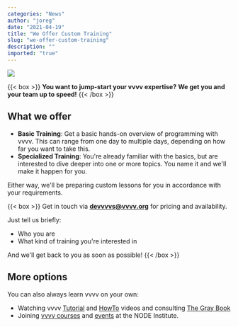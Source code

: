 ```yaml
---
categories: "News"
author: "joreg"
date: "2021-04-19"
title: "We Offer Custom Training"
slug: "we-offer-custom-training"
description: ""
imported: "true"
---
```



![](workshp_0.png)

{{< box >}}
**You want to jump-start your vvvv expertise?**
**We get you and your team up to speed!**{{< /box >}}

## What we offer
* **Basic Training**: Get a basic hands-on overview of programming with vvvv. This can range from one day to multiple days, depending on how far you want to take this.
* **Specialized Training**: You're already familiar with the basics, but are interested to dive deeper into one or more topics. You name it and we'll make it happen for you.

Either way, we'll be preparing custom lessons for you in accordance with your requirements. 

{{< box >}}
Get in touch via **[devvvvs@vvvv.org](mailto:devvvvs@vvvv.org?subject=vvvv%20training)** for pricing and availability.

Just tell us briefly:

* Who you are
* What kind of training you're interested in

And we'll get back to you as soon as possible! {{< /box >}}

## More options
You can also always learn vvvv on your own:
* Watching vvvv [Tutorial](https://www.youtube.com/playlist?list=PLBTgwgsWWcT_VMMrwsy3Ao7_ubazEGL4s) and [HowTo](https://www.youtube.com/playlist?list=PLBTgwgsWWcT-G9lk-IlKLkGZJ9NnXcuBV) videos and consulting [The Gray Book](https://thegraybook.vvvv.org/reference/getting-started/overview.html)
* Joining [vvvv courses](https://thenodeinstitute.org/courses2/) and [events](https://thenodeinstitute.org/events/) at the NODE Institute.

